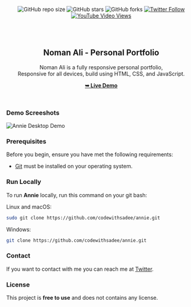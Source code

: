<div align="center">
  
  ![GitHub repo size](https://img.shields.io/github/repo-size/codewithsadee/annie)
  ![GitHub stars](https://img.shields.io/github/stars/codewithsadee/annie?style=social)
  ![GitHub forks](https://img.shields.io/github/forks/codewithsadee/annie?style=social)
  [![Twitter Follow](https://img.shields.io/twitter/follow/codewithsadee?style=social)](https://twitter.com/intent/follow?screen_name=codewithsadee)
  [![YouTube Video Views](https://img.shields.io/youtube/views/lD-hxm19ncs?style=social)](https://youtu.be/lD-hxm19ncs)

  <br />
  <br />

  <h2 align="center">Noman Ali - Personal Portfolio</h2>

  Noman Ali is a fully responsive personal portfolio, <br />Responsive for all devices, build using HTML, CSS, and JavaScript.

  <a href="https://codewithsadee.github.io/annie/"><strong>➥ Live Demo</strong></a>

</div>

<br />

### Demo Screeshots

![Annie Desktop Demo](./readme-images/desktop.png "Desktop Demo")

### Prerequisites

Before you begin, ensure you have met the following requirements:

* [Git](https://git-scm.com/downloads "Download Git") must be installed on your operating system.

### Run Locally

To run **Annie** locally, run this command on your git bash:

Linux and macOS:

```bash
sudo git clone https://github.com/codewithsadee/annie.git
```

Windows:

```bash
git clone https://github.com/codewithsadee/annie.git
```

### Contact

If you want to contact with me you can reach me at [Twitter](https://www.twitter.com/codewithsadee).

### License

This project is **free to use** and does not contains any license.
